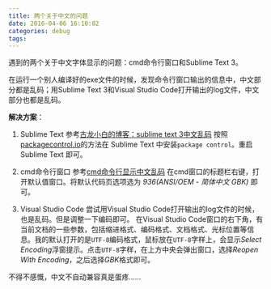 ```yaml
---
title: 两个关于中文的问题
date: 2016-04-06 16:10:02
categories: debug
tags:
---
```


遇到的两个关于中文字体显示的问题：cmd命令行窗口和Sublime Text 3。

<!--more-->

在运行一个别人编译好的exe文件的时候，发现命令行窗口输出的信息中，中文部分都是乱码；用Sublime Text 3和Visual Studio Code打开输出的log文件，中文部分也都是乱码。

**解决方案**：

1. Sublime Text
参考[古龙小白的博客：sublime text 3中文乱码](http://blog.sina.com.cn/s/blog_7191ed320101fmpp.html)
按照[packagecontrol.io](https://packagecontrol.io/installation)的方法在 Sublime Text 中安装`package control`。重启 Sublime Text 即可。

2. cmd命令行窗口
参考[cmd命令行显示中文乱码](http://www.6san.com/1075/)
在cmd窗口的标题栏右键，打开默认值窗口。将默认代码页选项选为 *936(ANSI/OEM - 简体中文 GBK)* 即可。

3. Visual Studio Code
尝试用Visual Studio Code打开输出的log文件的时候，也是乱码。但是调整一下编码即可。
在Visual Studio Code窗口的右下角，有当前文档的一些参数，包括缩进格式、编码格式、文档格式、光标位置等信息。我的默认打开的是`UTF-8`编码格式，鼠标放在`UTF-8`字样上，会显示*Select Encoding*浮窗提示。点击`UTF-8`字样，在上方中央会弹出窗口，选择*Reopen With Encoding*，之后选择*GBK*格式即可。


不得不感慨，中文不自动兼容真是蛋疼……